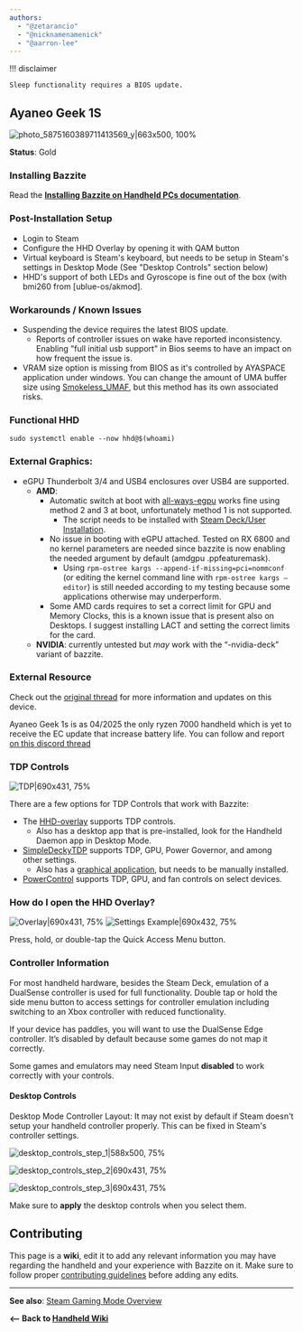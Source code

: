 ```yaml
---
authors:
  - "@zetarancio"
  - "@nicknamenamenick"
  - "@aarron-lee"
---
```


<!-- ANCHOR: METADATA -->
<!--{"url_discourse": "https://universal-blue.discourse.group/docs?topic=2417", "fetched_at": "2024-09-03 16:43:20.646543+00:00"}-->
<!-- ANCHOR_END: METADATA -->


!!! disclaimer

    Sleep functionality requires a BIOS update.

## Ayaneo Geek 1S

![photo_5875160389711413569_y|663x500, 100%](../../img/Ayaneo_Geek_1S.jpeg)

**Status**: Gold

### Installing Bazzite

Read the [**Installing Bazzite on Handheld PCs documentation**](/General/Installation_Guide/Installing_Bazzite_for_Handheld_PCs.md).

### Post-Installation Setup

- Login to Steam
- Configure the HHD Overlay by opening it with QAM button
- Virtual keyboard is Steam's keyboard, but needs to be setup in Steam's settings in Desktop Mode (See "Desktop Controls" section below)
- HHD's support of both LEDs and Gyroscope is fine out of the box (with bmi260 from [ublue-os/akmod].

### Workarounds / Known Issues

- Suspending the device requires the latest BIOS update.
  - Reports of controller issues on wake have reported inconsistency. Enabling "full initial usb support" in Bios seems to have an impact on how frequent the issue is.
- VRAM size option is missing from BIOS as it's controlled by AYASPACE application under windows. You can change the amount of UMA buffer size using [Smokeless_UMAF](https://github.com/DavidS95/Smokeless_UMAF), but this method has its own associated risks.

### Functional HHD

```
sudo systemctl enable --now hhd@$(whoami)
```

### External Graphics:

- eGPU Thunderbolt 3/4 and USB4 enclosures over USB4 are supported. 
  - **AMD**:
    - Automatic switch at boot with [all-ways-egpu](https://github.com/ewagner12/all-ways-egpu/tree/main) works fine using method 2 and 3 at boot, unfortunately method 1 is not supported.
      - The script needs to be installed with [Steam Deck/User Installation](https://github.com/ewagner12/all-ways-egpu/blob/main/README.md#steamosbazziteuser-installation).
    - No issue in booting with eGPU attached. Tested on RX 6800 and no kernel parameters are needed since bazzite is now enabling the needed argument by default (amdgpu .ppfeaturemask).
      - Using `rpm-ostree kargs --append-if-missing=pci=nommconf` (or editing the kernel command line with `rpm-ostree kargs –editor`) is still needed according to my testing because some applications otherwise may underperform.
    - Some AMD cards requires to set a correct limit for GPU and Memory Clocks, this is a known issue that is present also on Desktops. I suggest installing LACT and setting the correct limits for the card.
  - **NVIDIA**: currently untested but _may_ work with the “-nvidia-deck” variant of bazzite.

### External Resource

Check out the [original thread](https://universal-blue.discourse.group/t/ayaneo-geek-1s-2s-linux-bazzite-support-is-already-almost-there-lets-add-them-to-the-officially-supported-devices/1046) for more information and updates on this device.

Ayaneo Geek 1s is as 04/2025 the only ryzen 7000 handheld which is yet to receive the EC update that increase battery life. You can follow and report [on this discord thread](https://discord.com/channels/717181357109018694/1301507866754289745)

### TDP Controls

![TDP|690x431, 75%](../../img/TDP.jpeg)

There are a few options for TDP Controls that work with Bazzite:

- The [HHD-overlay](https://github.com/hhd-dev/hhd/blob/master/readme.md) supports TDP controls.
  - Also has a desktop app that is pre-installed, look for the Handheld Daemon app in Desktop Mode.
- [SimpleDeckyTDP](https://github.com/aarron-lee/SimpleDeckyTDP) supports TDP, GPU, Power Governor, and among other settings.
  - Also has a [graphical application](https://github.com/aarron-lee/SimpleDeckyTDP-Desktop), but needs to be manually installed.
- [PowerControl](https://github.com/mengmeet/PowerControl) supports TDP, GPU, and fan controls on select devices.

### How do I open the HHD Overlay?

![Overlay|690x431, 75%](../../img/HHD_Overlay.jpeg)
![Settings Example|690x432, 75%](../../img/HHD_Settings_Example.jpeg)

Press, hold, or double-tap the Quick Access Menu button.

### Controller Information

For most handheld hardware, besides the Steam Deck, emulation of a DualSense controller is used for full functionality. Double tap or hold the side menu button to access settings for controller emulation including switching to an Xbox controller with reduced functionality.

If your device has paddles, you will want to use the DualSense Edge controller. It’s disabled by default because some games do not map it correctly.

Some games and emulators may need Steam Input **disabled** to work correctly with your controls.

#### Desktop Controls

Desktop Mode Controller Layout: It may not exist by default if Steam doesn't setup your handheld controller properly. This can be fixed in Steam's controller settings.

![desktop_controls_step_1|588x500, 75%](../../img/handheld_desktop_controls_1.png)

![desktop_controls_step_2|690x431, 75%](../../img/handheld_desktop_controls_2.png)

![desktop_controls_step_3|690x431, 75%](../../img/handheld_desktop_controls_3.jpeg)

Make sure to **apply** the desktop controls when you select them.

## Contributing

This page is a **wiki**, edit it to add any relevant information you may have regarding the handheld and your experience with Bazzite on it. Make sure to follow proper [contributing guidelines](/CONTRIBUTE.md) before adding any edits.

<hr>

**See also**: [Steam Gaming Mode Overview](../Steam_Gaming_Mode.md)

**<-- Back to [Handheld Wiki](./index.md)**
